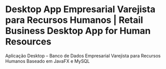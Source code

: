 # Desktop App Empresarial Varejista para Recursos Humanos | Retail Business Desktop App for Human Resources
Aplicação Desktop – Banco de Dados Empresarial Varejista para Recursos Humanos Baseado em JavaFX e MySQL













